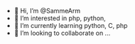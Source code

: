 - 👋 Hi, I’m @SammeArm
- 👀 I’m interested in php, python, 
- 🌱 I’m currently learning python, C, php
- 💞️ I’m looking to collaborate on ...


<!---
SammeArm/SammeArm is a ✨ special ✨ repository because its `README.md` (this file) appears on your GitHub profile.
You can click the Preview link to take a look at your changes.
--->
